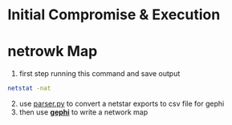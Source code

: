# **Initial Compromise & Execution**

# netrowk Map
1. first step running this command and save output 
```bash
netstat -nat
```
2. use [parser.py](parser.py/) to convert a netstar exports to csv file for gephi
3. then use **[gephi](https://gephi.org/)** to write a network map 
